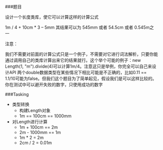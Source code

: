 ###题目

设计一个长度类库，使它可以计算这样的计算公式

1m / 4 + 10cm * 3 – 5mm
其结果可以为 545mm 或者 54.5cm 或者 0.545m之一

注意：

我们不需要对前面的计算公式只是一个例子，不需要对它进行词法解析，只要你能通过调用自己的类库计算出来它的结果就行。这个举个可能的例子：new Length(1, "m").divide(4)可以计算1m/4。注意这只是举例，你完全可以自己来设计API
两个double数据类型在某些情况下相比可能是不正确的，比如0.11 == 1.1/10可能为false。但我们这个题目为了简单起见，假设我们是可以这样比较的。你在测试中可以避开失败的数字，只使用成功的数字

###Tasking

* 类型转换
    * 构建Length对象
    * 1m == 100cm == 1000mm
* 对Length进行计算
    * 1m + 100cm == 2m   
    * 2m - 1000mm == 1m 
    * 1m * 2 = 2m 
    * 2cm / 2 = 0.01m 